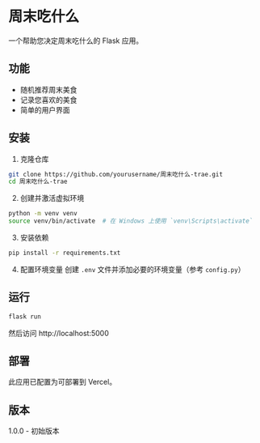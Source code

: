 # 周末吃什么

一个帮助您决定周末吃什么的 Flask 应用。

## 功能

- 随机推荐周末美食
- 记录您喜欢的美食
- 简单的用户界面

## 安装

1. 克隆仓库
```bash
git clone https://github.com/yourusername/周末吃什么-trae.git
cd 周末吃什么-trae
```

2. 创建并激活虚拟环境
```bash
python -m venv venv
source venv/bin/activate  # 在 Windows 上使用 `venv\Scripts\activate`
```

3. 安装依赖
```bash
pip install -r requirements.txt
```

4. 配置环境变量
创建 `.env` 文件并添加必要的环境变量（参考 `config.py`）

## 运行

```bash
flask run
```

然后访问 http://localhost:5000

## 部署

此应用已配置为可部署到 Vercel。

## 版本

1.0.0 - 初始版本
